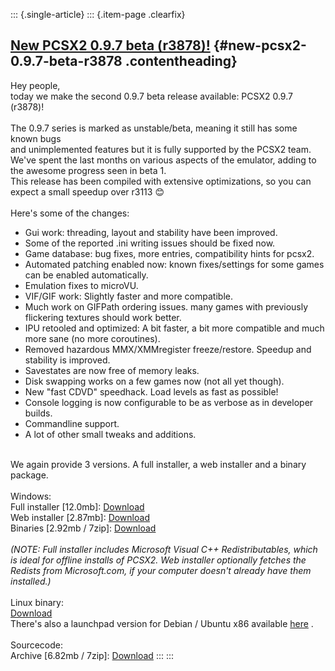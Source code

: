 ::: {.single-article}
::: {.item-page .clearfix}
## [New PCSX2 0.9.7 beta (r3878)!](/106-new-pcsx2-0-9-7-beta-r3878.html) {#new-pcsx2-0.9.7-beta-r3878 .contentheading}

Hey people,\
today we make the second 0.9.7 beta release available: PCSX2 0.9.7
(r3878)!\
\
The 0.9.7 series is marked as unstable/beta, meaning it still has some
known bugs\
and unimplemented features but it is fully supported by the PCSX2 team.\
We\'ve spent the last months on various aspects of the emulator, adding
to the awesome progress seen in beta 1.\
This release has been compiled with extensive optimizations, so you can
expect a small speedup over r3113
😊\
\
Here\'s some of the changes:

-   Gui work: threading, layout and stability have been improved.
-   Some of the reported .ini writing issues should be fixed now.
-   Game database: bug fixes, more entries, compatibility hints for
    pcsx2.
-   Automated patching enabled now: known fixes/settings for some games
    can be enabled automatically.
-   Emulation fixes to microVU.
-   VIF/GIF work: Slightly faster and more compatible.
-   Much work on GIFPath ordering issues. many games with previously
    flickering textures should work better.
-   IPU retooled and optimized: A bit faster, a bit more compatible and
    much more sane (no more coroutines).
-   Removed hazardous MMX/XMMregister freeze/restore. Speedup and
    stability is improved.
-   Savestates are now free of memory leaks.
-   Disk swapping works on a few games now (not all yet though).
-   New \"fast CDVD\" speedhack. Load levels as fast as possible!
-   Console logging is now configurable to be as verbose as in developer
    builds.
-   Commandline support.
-   A lot of other small tweaks and additions.

\
We again provide 3 versions. A full installer, a web installer and a
binary package.\
\
Windows:\
Full installer \[12.0mb\]:
[Download](/download/viewcategory/35-pcsx2-v0-9-7-beta.html)\
Web installer \[2.87mb\]:
[Download](/download/viewcategory/35-pcsx2-v0-9-7-beta.html)\
Binaries \[2.92mb / 7zip\]:
[Download](/download/viewcategory/35-pcsx2-v0-9-7-beta.html)\
\
*(NOTE: Full installer includes Microsoft Visual C++ Redistributables,
which is ideal for offline installs of PCSX2. Web installer optionally
fetches the Redists from Microsoft.com, if your computer doesn\'t
already have them installed.)*\
\
Linux binary:\
[Download](/download/viewcategory/35-pcsx2-v0-9-7-beta.html)\
There\'s also a launchpad version for Debian / Ubuntu x86 available
[here](https://launchpad.net/%7Egregory-hainaut/+archive/pcsx2.official.ppa)
.\
\
Sourcecode:\
Archive \[6.82mb / 7zip\]:
[Download](/download/viewcategory/35-pcsx2-v0-9-7-beta.html)
:::
:::
